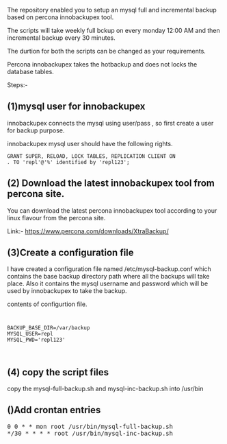 The repository enabled you to setup an mysql full and incremental backup based on percona innobackupex tool. 

The scripts will take weekly full bckup on every monday 12:00 AM and then incremental backup every 30 minutes. 

The durtion for both the scripts can be changed as your requirements.

Percona innobackupex takes the hotbackup and does not locks the database tables.

Steps:-

<h2>(1)mysql user for innobackupex</h2>

innobackupex connects the mysql using user/pass , so first create a user for backup purpose.

innobackupex mysql user should have the following rights.

<code>GRANT SUPER, RELOAD, LOCK TABLES, REPLICATION CLIENT ON *.* TO 'repl'@'%' identified by 'repl123';</code>

<h2>(2) Download the latest innobackupex tool from percona site.</h2>

You can download the latest percona innobackupex tool according to your linux flavour from the percona site.

Link:- https://www.percona.com/downloads/XtraBackup/

<h2>(3)Create a configuration file</h2>

I have created a configuration file named /etc/mysql-backup.conf which contains the base backup directory path where all the backups will take place. Also it contains the mysql username and password which will be used by innobackupex to take the backup.

contents of configurtion file.

<code>
<pre>
BACKUP_BASE_DIR=/var/backup
MYSQL_USER=repl
MYSQL_PWD='repl123'
</pre>
</code>

<h2>(4) copy the script files </h2>

copy the mysql-full-backup.sh and mysql-inc-backup.sh into /usr/bin

<h2>()Add crontan entries</h2>
<pre>
0 0 * * mon root /usr/bin/mysql-full-backup.sh
*/30 * * * * root /usr/bin/mysql-inc-backup.sh
</pre>


